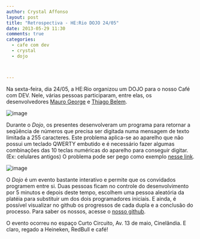 ```yaml
---
author: Crystal Affonso
layout: post
title: "Retrospectiva - HE:Rio DOJO 24/05"
date: 2013-05-29 11:30
comments: true
categories:
  - cafe com dev
  - crystal
  - dojo



---
```


Na sexta-feira, dia 24/05, a HE:Rio organizou um DOJO para o nosso Café com DEV. Nele, várias pessoas participaram, entre elas, os desenvolvedores [Mauro George](https://twitter.com/maurogeorge) e [Thiago Belem](https://twitter.com/TiuTalk).

<!--more-->

![image](/blog/images/posts/2013-05-29/dojo24.JPG)

Durante o _Dojo_, os presentes desenvolveram um programa para retornar a seqüência de números que precisa ser digitada numa mensagem de texto limitada a 255 caracteres. Este problema aplica-se ao aparelho que não possui um teclado QWERTY embutido e é necessário fazer algumas combinações das 10 teclas numéricas do aparelho para conseguir digitar. (Ex: celulares antigos) O problema pode ser pego como exemplo [nesse link](http://dojopuzzles.com/problemas/exibe/escrevendo-no-celular/).

![image](/blog/images/posts/2013-05-29/maurog.JPG)

O _Dojo_ é um evento bastante interativo e permite que os convidados programem entre si. Duas pessoas ficam no controle do desenvolvimento por 5 minutos e depois deste tempo, escolhem uma pessoa aleatória da platéia para substituir um dos dois programadores iniciais. E ainda, é possível visualizar no github os progressos de cada dupla e a conclusão do processo. Para saber os nossos, acesse o [nosso github](https://github.com/dojorio/dojo-centro/tree/master/2013/20130524%20-%20sms%20-%20ruby).

O evento ocorreu no espaço Curto Circuito, Av. 13 de maio, Cinelândia. E claro, regado a Heineken, RedBull e café!
